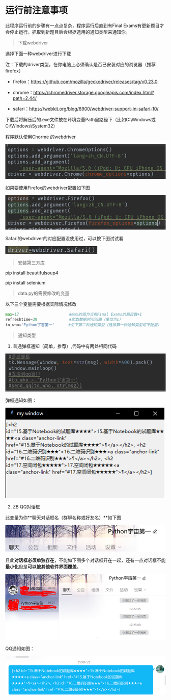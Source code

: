 # 运行前注意事项

此程序运行前的步骤有一点点复杂，程序运行后直到有Final Exams有更新题目才会停止运行。抓取到新题目后会根据选用的通知类型来通知你。



> 下载webdriver

选择下面一种webdriver进行下载

注：下载的driver类型，在你电脑上必须确认是否已安装对应的浏览器（推荐firefox）

- firefox：https://github.com/mozilla/geckodriver/releases/tag/v0.23.0

- chrome：https://chromedriver.storage.googleapis.com/index.html?path=2.44/
- safari：https://webkit.org/blog/6900/webdriver-support-in-safari-10/

下载后将解压后的.exe文件放在环境变量Path里路径下（比如C:\Windows或C:\Windows\System32）

程序默认使用Chorme 的webdriver

<img src="https://github.com/LJP-Perfect/selenium-python/raw/master/images/chrome.png" alt="mole" style="max-width:100%;">

如果要使用Firefox的webdriver配置如下图

<img src="https://github.com/LJP-Perfect/selenium-python/raw/master/images/firefox.png" alt="mole" style="max-width:100%;">

Safari的webdriver的对应配置没使用过，可以按下图试试看

<img src="https://github.com/LJP-Perfect/selenium-python/raw/master/images/sarari.png" alt="mole" style="max-width:100%;">



> 安装第三方库

pip install beautifulsoup4

pip install selenium



> data.py的需要修改的变量

以下三个变量需要根据实际情况修改

```python
max=17						#max的值为当前Final Exams的题目数+1   
refreshtime=30				#爬取数据时间间隔（单位为s）
to_who='Python宇宙第一'		 #见下第二种通知类型（选择第一种通知类型可不配置）
```



> 通知类型

1. 普通弹框通知（简单，推荐）,代码中有两处相同代码

<img src="https://github.com/LJP-Perfect/selenium-python/raw/master/images/change.png" alt="mole" style="max-width:100%;">

弹框通知如图：

<img src="https://github.com/LJP-Perfect/selenium-python/raw/master/images/common.png" alt="mole" style="max-width:100%;">

2. ZB QQ对话框

此变量为你**聊天对话框名（群聊名称或好友名）**如下图

<img src="https://github.com/LJP-Perfect/selenium-python/raw/master/images/one.png" alt="mole" style="max-width:100%;">



且此**对话框必须单独存在**，不能如下图多个对话框开在一起，还有一点对话框不能**最小化**但是**可以被其他软件界面覆盖**。

<img src="https://github.com/LJP-Perfect/selenium-python/raw/master/images/two.png" alt="mole" style="max-width:100%;">

QQ通知如图：

<img src="https://github.com/LJP-Perfect/selenium-python/raw/master/images/qq.png" alt="mole" style="max-width:100%;">